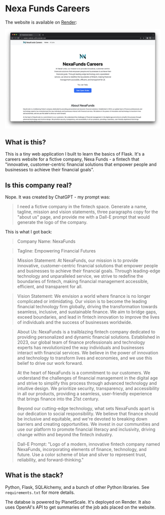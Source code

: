 # Nexa Funds Careers

The website is available on [Render](https://careers-website-uz50.onrender.com):

![NexaFunds Website Screenshot](screenshot.png)

## What is this?

This is a tiny web application I built to learn the basics of Flask. It's a
careers website for a fictive company, Nexa Funds - a fintech that "innovative,
customer-centric financial solutions that empower people and businesses to
achieve their financial goals".

## Is this company real?

Nope. It was created by ChatGPT - my prompt was:

> I need a fictive company in the fintech space. Generate a name, tagline,
> mission and vision statements, three paragraphs copy for the "about us" page,
> and provide me with a Dall-E prompt that would generate the logo of the
> company.

This is what I got back:

> Company Name: NexaFunds

> Tagline: Empowering Financial Futures

> Mission Statement: At NexaFunds, our mission is to provide innovative,
> customer-centric financial solutions that empower people and businesses to
> achieve their financial goals. Through leading-edge technology and
> unparalleled service, we strive to redefine the boundaries of fintech, making
> financial management accessible, efficient, and transparent for all.

> Vision Statement: We envision a world where finance is no longer complicated
> or intimidating. Our vision is to become the leading financial technology
> firm globally, driving the transformation towards seamless, inclusive, and
> sustainable finance. We aim to bridge gaps, exceed boundaries, and lead in
> fintech innovation to improve the lives of individuals and the success of
> businesses worldwide.

> About Us:
> NexaFunds is a trailblazing fintech company dedicated to providing
> personalized and dynamic financial solutions. Established in 2023, our global
> team of finance professionals and technology experts has revolutionized the
> way individuals and businesses interact with financial services. We believe
> in the power of innovation and technology to transform lives and economies,
> and we use this belief to drive our work forward.
>
> At the heart of NexaFunds is a commitment to our customers. We understand the
> challenges of financial management in the digital age and strive to simplify
> this process through advanced technology and intuitive design. We prioritize
> security, transparency, and accessibility in all our products, providing a
> seamless, user-friendly experience that brings finance into the 21st century.
>
> Beyond our cutting-edge technology, what sets NexaFunds apart is our
> dedication to social responsibility. We believe that finance should be
> inclusive and equitable, and we're devoted to breaking down barriers and
> creating opportunities. We invest in our communities and use our platform to
> promote financial literacy and inclusivity, driving change within and beyond
> the fintech industry.

> Dall-E Prompt: "Logo of a modern, innovative fintech company named NexaFunds,
> incorporating elements of finance, technology, and future. Use a color scheme
> of blue and silver to represent trust, reliability, and forward-thinking."

## What is the stack?

Python, Flask, SQLAlchemy, and a bunch of other Python libraries. See
`requirements.txt` for more details.

The databse is powered by PlanetScale. It's deployed on Render. It also uses
OpenAI's API to get summaries of the job ads placed on the website.
